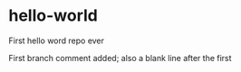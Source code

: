 # hello-world

First hello word repo ever

First branch comment added; also a blank line after the first
